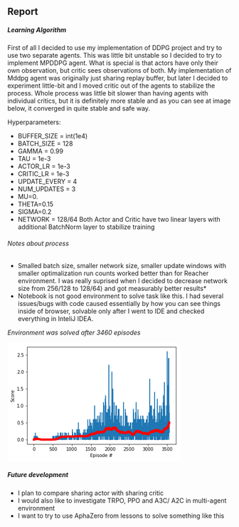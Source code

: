 ## Report
##### Learning Algorithm
First of all I decided to use my implementation of DDPG project and try to use two separate agents. This was little bit
unstable so I decided to try to implement MPDDPG agent. What is special is that actors  have only their own observation,
but critic sees observations of both. My implementation of Mddpg agent was originally just sharing replay buffer, 
but later I decided to experiment  little-bit and I moved critic out of the agents to stabilize the process.
Whole process was little bit slower than having agents with individual critics, but it is definitely  more 
stable and as you can see at image below, it converged in quite stable and safe way.  

Hyperparameters:
* BUFFER_SIZE = int(1e4)  
* BATCH_SIZE = 128     
* GAMMA = 0.99            
* TAU = 1e-3             
* ACTOR_LR =  1e-3      
* CRITIC_LR =  1e-3                
* UPDATE_EVERY = 4
* NUM_UPDATES = 3
* MU=0.
* THETA=0.15
* SIGMA=0.2
* NETWORK = 128/64 Both Actor and Critic have two linear layers with additional BatchNorm layer to stabilize training  

###### Notes about process 
* Smalled batch size, smaller network size, smaller update windows with smaller optimalization run counts worked better
than for Reacher environment. I was really suprised when I decided to decrease network size from 256/128 to 128/64) and got measurably better results*
* Notebook is not good environment to solve task like this. I had several issues/bugs with code caused essentially by how you can see things inside of browser,
solvable only after I went to IDE and checked everything in InteliJ IDEA.

*Environment was solved after 3460 episodes*

![plot](./plot.png)

##### Future development
* I plan to compare sharing actor with sharing critic
* I would also like to investigate TRPO, PPO and A3C/ A2C in multi-agent environment
* I want to try to use AphaZero from lessons to solve something like this